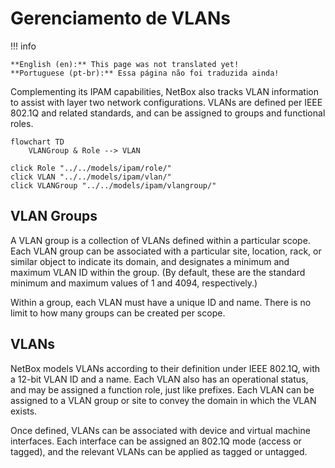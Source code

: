 # Gerenciamento de VLANs

!!! info

    **English (en):** This page was not translated yet!
    **Portuguese (pt-br):** Essa página não foi traduzida ainda!

Complementing its IPAM capabilities, NetBox also tracks VLAN information to assist with layer two network configurations. VLANs are defined per IEEE 802.1Q and related standards, and can be assigned to groups and functional roles.

```mermaid
flowchart TD
    VLANGroup & Role --> VLAN

click Role "../../models/ipam/role/"
click VLAN "../../models/ipam/vlan/"
click VLANGroup "../../models/ipam/vlangroup/"
```

## VLAN Groups

A VLAN group is a collection of VLANs defined within a particular scope. Each VLAN group can be associated with a particular site, location, rack, or similar object to indicate its domain, and designates a minimum and maximum VLAN ID within the group. (By default, these are the standard minimum and maximum values of 1 and 4094, respectively.)

Within a group, each VLAN must have a unique ID and name. There is no limit to how many groups can be created per scope.

## VLANs

NetBox models VLANs according to their definition under IEEE 802.1Q, with a 12-bit VLAN ID and a name. Each VLAN also has an operational status, and may be assigned a function role, just like prefixes. Each VLAN can be assigned to a VLAN group or site to convey the domain in which the VLAN exists.

Once defined, VLANs can be associated with device and virtual machine interfaces. Each interface can be assigned an 802.1Q mode (access or tagged), and the relevant VLANs can be applied as tagged or untagged.
